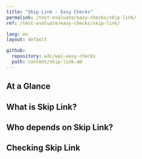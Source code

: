 ```yaml
---
title: "Skip Link - Easy Checks"
permalink: /test-evaluate/easy-checks/skip-link/
ref: /test-evaluate/easy-checks/skip-link/

lang: en
layout: default

github:
  repository: w3c/wai-easy-checks
  path: content/skip-link.md
---
```


## At a Glance

## What is Skip Link?

## Who depends on Skip Link?

## Checking Skip Link
